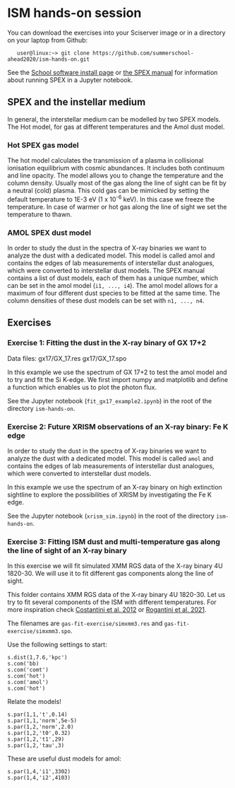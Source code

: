 # ISM hands-on session

You can download the exercises into your Sciserver image or in a
directory on your laptop from Github:
```
   user@linux:~> git clone https://github.com/summerschool-ahead2020/ism-hands-on.git
```

See the [School software install page](https://summerschool-ahead2020.github.io/hands-on-sessions/install/install.html)
or [the SPEX manual](https://spex-xray.github.io/spex-help/getstarted.html)
for information about running SPEX in a Jupyter notebook.

## SPEX and the instellar medium

In general, the interstellar medium can be modelled by two SPEX models.
The Hot model, for gas at different temperatures and the Amol dust
model.

### Hot SPEX gas model

The hot model calculates the transmission of a plasma in collisional
ionisation equilibrium with cosmic abundances. It includes both
continuum and line opacity. The model allows you to change the
temperature and the column density. Usually most of the gas along the
line of sight can be fit by a neutral (cold) plasma. This cold gas can
be mimicked by setting the default temperature to 1E-3 eV (1 x 10<sup>-6</sup>
keV). In this case we freeze the temperature. In case of warmer or hot
gas along the line of sight we set the temperature to thawn.

### AMOL SPEX dust model

In order to study the dust in the spectra of X-ray binaries we want to
analyze the dust with a dedicated model. This model is called amol and
contains the edges of lab measurements of interstellar dust analogues,
which were converted to interstellar dust models. The SPEX manual
contains a list of dust models, each of them has a unique number, which
can be set in the amol model (`i1, ..., i4`). The amol model allows for
a maximum of four different dust species to be fitted at the same time.
The column densities of these dust models can be set with `n1, ..., n4`.

## Exercises


### Exercise 1: Fitting the dust in the X-ray binary of GX 17+2

Data files: gx17/GX\_17.res gx17/GX\_17.spo

In this example we use the spectrum of GX 17+2 to test the amol model
and to try and fit the Si K-edge. We first import numpy and matplotlib
and define a function which enables us to plot the photon flux.

See the Jupyter notebook (`fit_gx17_example2.ipynb`) in the root of the
directory `ism-hands-on`.

### Exercise 2: Future XRISM observations of an X-ray binary: Fe K edge

In order to study the dust in the spectra of X-ray binaries we want to
analyze the dust with a dedicated model. This model is called `amol` and
contains the edges of lab measurements of interstellar dust analogues,
which were converted to interstellar dust models.

In this example we use the spectrum of an X-ray binary on high
extinction sightline to explore the possibilities of XRISM by
investigating the Fe K edge.

See the Jupyter notebook (`xrism_sim.ipynb`) in the root of the
directory `ism-hands-on`.

### Exercise 3: Fitting ISM dust and multi-temperature gas along the line of sight of an X-ray binary

In this exercise we will fit simulated XMM RGS data of the X-ray binary
4U 1820-30. We will use it to fit different gas components along the
line of sight.

This folder contains XMM RGS data of the X-ray binary 4U 1820-30. Let us
try to fit several components of the ISM with different temperatures.
For more inspiration check [Costantini et al.
2012](https://ui.adsabs.harvard.edu/abs/2012A%26A...539A..32C/abstract)
or [Rogantini et al.
2021](https://ui.adsabs.harvard.edu/abs/2021A%26A...645A..98R/abstract).

The filenames are `gas-fit-exercise/simxmm3.res` and
`gas-fit-exercise/simxmm3.spo`.

Use the following settings to start:

    s.dist(1,7.6,'kpc')
    s.com('bb)
    s.com('comt')
    s.com('hot') 
    s.com('amol')
    s.com('hot') 

Relate the models!

    s.par(1,1,'t',0.14)
    s.par(1,1,'norm',5e-5)
    s.par(1,2,'norm',2.0)
    s.par(1,2,'t0',0.32) 
    s.par(1,2,'t1',29)
    s.par(1,2,'tau',3) 

These are useful dust models for amol:

    s.par(1,4,'i1',3302)
    s.par(1,4,'i2',4103)
